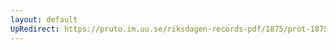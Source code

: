 ```yaml
---
layout: default
UpRedirect: https://pruto.im.uu.se/riksdagen-records-pdf/1875/prot-1875--fk--031/prot-1875--fk--031_017.pdf
---
```

